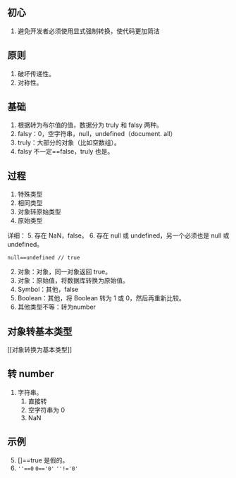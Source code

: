 ## 初心
1. 避免开发者必须使用显式强制转换，使代码更加简洁

## 原则
1. 破坏传递性。
2. 对称性。

## 基础
1. 根据转为布尔值的值，数据分为 truly 和 falsy 两种。
2. falsy：0，空字符串，null，undefined（document. all） 
3. truly：大部分的对象（比如空数组）。
4. falsy 不一定\=\=false，truly 也是。





## 过程
1. 特殊类型
2. 相同类型
3. 对象转原始类型
4. 原始类型

详细：
5. 存在 NaN，false。
6. 存在 null 或 undefined，另一个必须也是 null 或 undefined。
```
null==undefined // true
```
2. 对象：对象，同一对象返回 true。
3. 对象：原始值，将数据库转换为原始值。
4. Symbol：其他，false
5. Boolean：其他，将 Boolean 转为 1 或 0，然后再重新比较。
6. 其他类型不等：转为number


## 对象转基本类型
[[对象转换为基本类型]]

## 转 number
1. 字符串。
	1. 直接转
	2. 空字符串为 0
	3. NaN

## 示例
5. \[\]\=\=true 是假的。
6. `''==0` `0=='0'` `''!='0'`